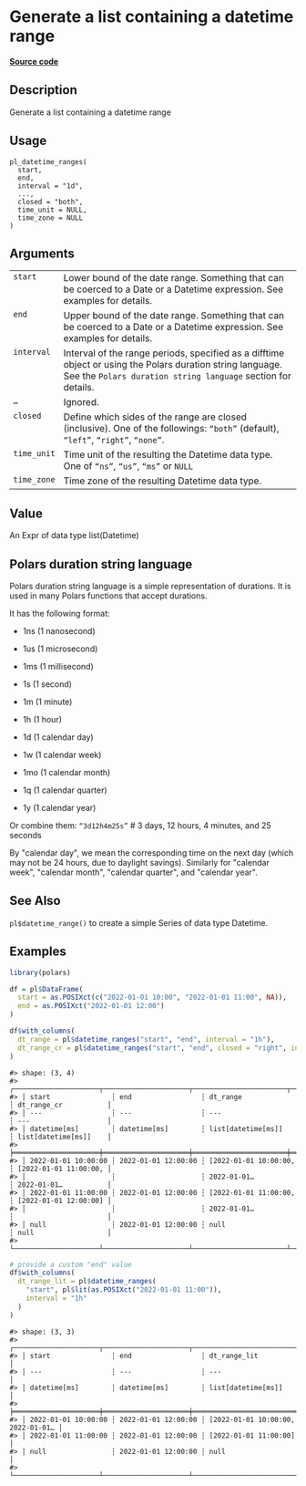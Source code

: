 

# Generate a list containing a datetime range

[**Source code**](https://github.com/pola-rs/r-polars/tree/main/R/functions__eager.R#L378)

## Description

Generate a list containing a datetime range

## Usage

<pre><code class='language-R'>pl_datetime_ranges(
  start,
  end,
  interval = "1d",
  ...,
  closed = "both",
  time_unit = NULL,
  time_zone = NULL
)
</code></pre>

## Arguments

<table>
<tr>
<td style="white-space: nowrap; font-family: monospace; vertical-align: top">
<code id="start">start</code>
</td>
<td>
Lower bound of the date range. Something that can be coerced to a Date
or a Datetime expression. See examples for details.
</td>
</tr>
<tr>
<td style="white-space: nowrap; font-family: monospace; vertical-align: top">
<code id="end">end</code>
</td>
<td>
Upper bound of the date range. Something that can be coerced to a Date
or a Datetime expression. See examples for details.
</td>
</tr>
<tr>
<td style="white-space: nowrap; font-family: monospace; vertical-align: top">
<code id="interval">interval</code>
</td>
<td>
Interval of the range periods, specified as a difftime object or using
the Polars duration string language. See the
<code style="white-space: pre;">Polars duration string language</code>
section for details.
</td>
</tr>
<tr>
<td style="white-space: nowrap; font-family: monospace; vertical-align: top">
<code id="...">…</code>
</td>
<td>
Ignored.
</td>
</tr>
<tr>
<td style="white-space: nowrap; font-family: monospace; vertical-align: top">
<code id="closed">closed</code>
</td>
<td>
Define which sides of the range are closed (inclusive). One of the
followings: <code>“both”</code> (default), <code>“left”</code>,
<code>“right”</code>, <code>“none”</code>.
</td>
</tr>
<tr>
<td style="white-space: nowrap; font-family: monospace; vertical-align: top">
<code id="time_unit">time_unit</code>
</td>
<td>
Time unit of the resulting the Datetime data type. One of
<code>“ns”</code>, <code>“us”</code>, <code>“ms”</code> or
<code>NULL</code>
</td>
</tr>
<tr>
<td style="white-space: nowrap; font-family: monospace; vertical-align: top">
<code id="time_zone">time_zone</code>
</td>
<td>
Time zone of the resulting Datetime data type.
</td>
</tr>
</table>

## Value

An Expr of data type list(Datetime)

## Polars duration string language

Polars duration string language is a simple representation of durations.
It is used in many Polars functions that accept durations.

It has the following format:

<ul>
<li>

1ns (1 nanosecond)

</li>
<li>

1us (1 microsecond)

</li>
<li>

1ms (1 millisecond)

</li>
<li>

1s (1 second)

</li>
<li>

1m (1 minute)

</li>
<li>

1h (1 hour)

</li>
<li>

1d (1 calendar day)

</li>
<li>

1w (1 calendar week)

</li>
<li>

1mo (1 calendar month)

</li>
<li>

1q (1 calendar quarter)

</li>
<li>

1y (1 calendar year)

</li>
</ul>

Or combine them: <code>“3d12h4m25s”</code> \# 3 days, 12 hours, 4
minutes, and 25 seconds

By "calendar day", we mean the corresponding time on the next day (which
may not be 24 hours, due to daylight savings). Similarly for "calendar
week", "calendar month", "calendar quarter", and "calendar year".

## See Also

<code>pl$datetime_range()</code> to create a simple Series of data type
Datetime.

## Examples

``` r
library(polars)

df = pl$DataFrame(
  start = as.POSIXct(c("2022-01-01 10:00", "2022-01-01 11:00", NA)),
  end = as.POSIXct("2022-01-01 12:00")
)

df$with_columns(
  dt_range = pl$datetime_ranges("start", "end", interval = "1h"),
  dt_range_cr = pl$datetime_ranges("start", "end", closed = "right", interval = "1h")
)
```

    #> shape: (3, 4)
    #> ┌─────────────────────┬─────────────────────┬───────────────────────┬───────────────────────┐
    #> │ start               ┆ end                 ┆ dt_range              ┆ dt_range_cr           │
    #> │ ---                 ┆ ---                 ┆ ---                   ┆ ---                   │
    #> │ datetime[ms]        ┆ datetime[ms]        ┆ list[datetime[ms]]    ┆ list[datetime[ms]]    │
    #> ╞═════════════════════╪═════════════════════╪═══════════════════════╪═══════════════════════╡
    #> │ 2022-01-01 10:00:00 ┆ 2022-01-01 12:00:00 ┆ [2022-01-01 10:00:00, ┆ [2022-01-01 11:00:00, │
    #> │                     ┆                     ┆ 2022-01-01…           ┆ 2022-01-01…           │
    #> │ 2022-01-01 11:00:00 ┆ 2022-01-01 12:00:00 ┆ [2022-01-01 11:00:00, ┆ [2022-01-01 12:00:00] │
    #> │                     ┆                     ┆ 2022-01-01…           ┆                       │
    #> │ null                ┆ 2022-01-01 12:00:00 ┆ null                  ┆ null                  │
    #> └─────────────────────┴─────────────────────┴───────────────────────┴───────────────────────┘

``` r
# provide a custom "end" value
df$with_columns(
  dt_range_lit = pl$datetime_ranges(
    "start", pl$lit(as.POSIXct("2022-01-01 11:00")),
    interval = "1h"
  )
)
```

    #> shape: (3, 3)
    #> ┌─────────────────────┬─────────────────────┬───────────────────────────────────┐
    #> │ start               ┆ end                 ┆ dt_range_lit                      │
    #> │ ---                 ┆ ---                 ┆ ---                               │
    #> │ datetime[ms]        ┆ datetime[ms]        ┆ list[datetime[ms]]                │
    #> ╞═════════════════════╪═════════════════════╪═══════════════════════════════════╡
    #> │ 2022-01-01 10:00:00 ┆ 2022-01-01 12:00:00 ┆ [2022-01-01 10:00:00, 2022-01-01… │
    #> │ 2022-01-01 11:00:00 ┆ 2022-01-01 12:00:00 ┆ [2022-01-01 11:00:00]             │
    #> │ null                ┆ 2022-01-01 12:00:00 ┆ null                              │
    #> └─────────────────────┴─────────────────────┴───────────────────────────────────┘
